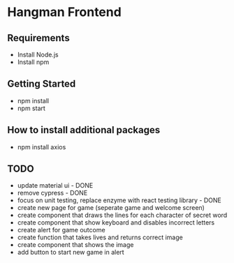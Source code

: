 # Hangman Frontend

## Requirements

- Install Node.js
- Install npm

## Getting Started

- npm install
- npm start

## How to install additional packages

- npm install axios

## TODO

- update material ui - DONE
- remove cypress - DONE
- focus on unit testing, replace enzyme with react testing library - DONE
- create new page for game (seperate game and welcome screen)
- create component that draws the lines for each character of secret word
- create component that show keyboard and disables incorrect letters
- create alert for game outcome
- create function that takes lives and returns correct image
- create component that shows the image
- add button to start new game in alert
